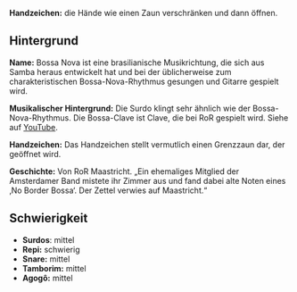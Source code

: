 **Handzeichen:** die Hände wie einen Zaun verschränken und dann öffnen.

## Hintergrund

**Name:** Bossa Nova ist eine brasilianische Musikrichtung, die sich aus Samba
heraus entwickelt hat und bei der üblicherweise zum charakteristischen
Bossa-Nova-Rhythmus gesungen und Gitarre gespielt wird.

**Musikalischer Hintergrund:** Die Surdo klingt sehr ähnlich wie der
Bossa-Nova-Rhythmus. Die Bossa-Clave ist Clave, die bei RoR gespielt wird. Siehe
auf [YouTube](https://www.youtube.com/watch?v=mZ_mEmaJu98).

**Handzeichen:** Das Handzeichen stellt vermutlich einen Grenzzaun dar, der
geöffnet wird.

**Geschichte:** Von RoR Maastricht. „Ein ehemaliges Mitglied der Amsterdamer
Band mistete ihr Zimmer aus und fand dabei alte Noten eines ‚No Border Bossa‘.
Der Zettel verwies auf Maastricht.“

## Schwierigkeit

* **Surdos**: mittel
* **Repi:** schwierig
* **Snare:** mittel
* **Tamborim:** mittel
* **Agogô:** mittel
